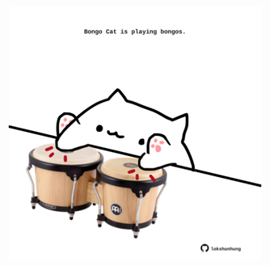 <!-- built at 01/03/2022, 05:00:47 UTC -->
<p align="center">
  <img width="500" height="500" src="./ReadmeImage.svg">
</p>
